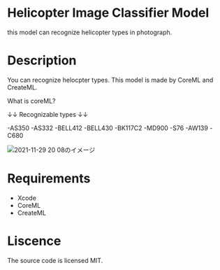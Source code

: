 # Helicopter Image Classifier Model
this model can recognize helicopter types in photograph.

# Description
You can recognize helocpter types.
This model is made by CoreML and CreateML.

What is coreML?


↓↓ Recognizable types ↓↓ 

-AS350
-AS332
-BELL412
-BELL430
-BK117C2
-MD900
-S76
-AW139
-C680

![2021-11-29 20 08のイメージ](https://user-images.githubusercontent.com/87939804/143857455-a64a9fbd-a066-4a54-ad59-8106eb09ea6a.jpg)


# Requirements
- Xcode
- CoreML
- CreateML


# Liscence
The source code is licensed MIT.
